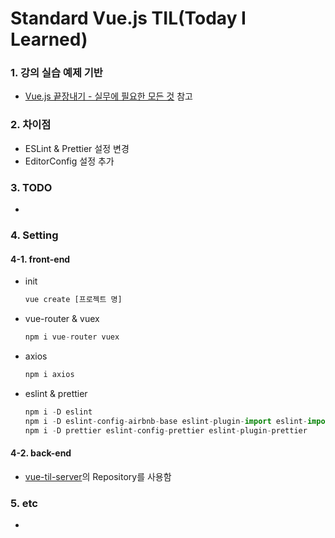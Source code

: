 # Standard Vue.js TIL(Today I Learned)

### 1. 강의 실습 예제 기반

* [Vue.js 끝장내기 - 실무에 필요한 모든 것](https://www.inflearn.com/course/vue-js-끝내기-캡틴판교 "Vue.js 끝장내기 - 실무에 필요한 모든 것") 참고

### 2. 차이점

* ESLint & Prettier 설정 변경
* EditorConfig 설정 추가

### 3. TODO

*

### 4. Setting

#### 4-1. front-end

* init

    ``` javascript
    vue create [프로젝트 명]
    ```

* vue-router & vuex
  
    ``` javascript
    npm i vue-router vuex
    ```

* axios

    ``` javascript
    npm i axios
    ```

* eslint & prettier

    ``` javascript
    npm i -D eslint
    npm i -D eslint-config-airbnb-base eslint-plugin-import eslint-import-resolver-alias
    npm i -D prettier eslint-config-prettier eslint-plugin-prettier
    ```

#### 4-2. back-end

* [vue-til-server](https://github.com/joshua1988/vue-til-server "vue-til-server")의 Repository를  사용함

### 5. etc

*
